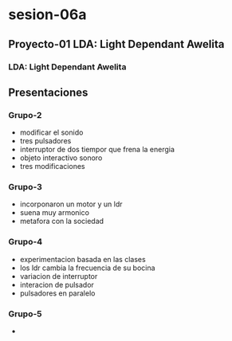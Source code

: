 # sesion-06a
## Proyecto-01 LDA: Light Dependant Awelita
### LDA: Light Dependant Awelita

## Presentaciones
### Grupo-2
- modificar el sonido
- tres pulsadores
- interruptor de dos tiempor que frena la energia
- objeto interactivo sonoro
- tres modificaciones

### Grupo-3
- incorponaron un motor y un ldr
- suena muy armonico
- metafora con la sociedad

### Grupo-4
- experimentacion basada en las clases
- los ldr cambia la frecuencia de su bocina
- variacion de interruptor
- interacion de pulsador
- pulsadores en paralelo

### Grupo-5
- 
